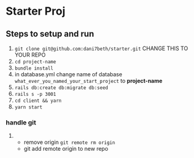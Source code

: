 # Starter Proj
## Steps to setup and run
1. `git clone git@github.com:dani7beth/starter.git` CHANGE THIS TO YOUR REPO
2. `cd project-name`
3. `bundle install`
4. in database.yml change name of database `what_ever_you_named_your_start_project` to **project-name**
5. `rails db:create db:migrate db:seed`
6. `rails s -p 3001`
7. `cd client && yarn`
8. `yarn start`
### handle git
1.  - remove origin `git remote rm origin`
    - git add remote origin to new repo
